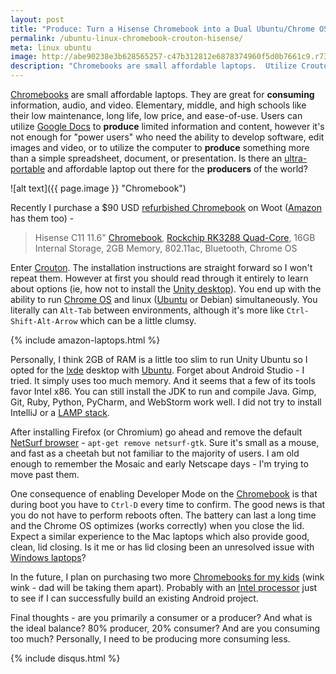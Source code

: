 ```yaml
---
layout: post
title: "Produce: Turn a Hisense Chromebook into a Dual Ubuntu/Chrome OS Laptop"
permalink: /ubuntu-linux-chromebook-crouton-hisense/
meta: linux ubuntu
image: http://abe90238e3b628565257-c47b312812e6878374960f5d0b7661c9.r73.cf1.rackcdn.com/chromebook.jpg
description: "Chromebooks are small affordable laptops.  Utilize Crouton with a Hisense C11 to produce content."
---
```

[Chromebooks](http://amzn.to/26ZjNSB) are small affordable laptops.  They are great for **consuming** information, audio, and video.  Elementary, middle, and high schools like their low maintenance, long life, low price, and ease-of-use.  Users can utilize [Google Docs](http://docs.google.com/) to **produce** limited information and content, however it's not enough for "power users" who need the ability to develop software, edit images and video, or to utilize the computer to **produce** something more than a simple spreadsheet, document, or presentation.  Is there an [ultra-portable](http://amzn.to/1TxT4DB) and affordable laptop out there for the **producers** of the world?

![alt text]({{ page.image }} "Chromebook")

Recently I purchase a $90 USD [refurbished Chromebook](http://amzn.to/1OUMl9S) on Woot ([Amazon](http://amzn.to/26ZjNSB) has them too) -

> Hisense C11 11.6" [Chromebook](http://amzn.to/20xwuio), [Rockchip RK3288 Quad-Core](http://amzn.to/1TxT46r), 16GB Internal Storage, 2GB Memory, 802.11ac, Bluetooth, Chrome OS

Enter [Crouton](https://github.com/dnschneid/crouton).  The installation instructions are straight forward so I won't repeat them.  However at first you should read through it entirely to learn about options (ie, how not to install the [Unity desktop](https://unity.ubuntu.com/)).  You end up with the ability to run [Chrome OS](https://en.wikipedia.org/wiki/Chrome_OS) and linux ([Ubuntu](http://amzn.to/1RolWMh) or Debian) simultaneously.  You literally can ```Alt-Tab``` between environments, although it's more like ```Ctrl-Shift-Alt-Arrow``` which can be a little clumsy.

{% include amazon-laptops.html %}

Personally, I think 2GB of RAM is a little too slim to run Unity Ubuntu so I opted for the [lxde](http://lxde.org/) desktop with [Ubuntu](http://amzn.to/1RolWMh).  Forget about Android Studio - I tried.  It simply uses too much memory.  And it seems that a few of its tools favor Intel x86.  You can still install the JDK to run and compile Java.  Gimp, Git, Ruby, Python, PyCharm, and WebStorm work well.  I did not try to install IntelliJ or a [LAMP stack](https://en.wikipedia.org/wiki/LAMP_%28software_bundle%29).

After installing Firefox (or Chromium) go ahead and remove the default [NetSurf browser](http://www.netsurf-browser.org/) - ```apt-get remove netsurf-gtk```.  Sure it's small as a mouse, and fast as a cheetah but not familiar to the majority of users.  I am old enough to remember the Mosaic and early Netscape days - I'm trying to move past them.

One consequence of enabling Developer Mode on the [Chromebook](http://amzn.to/1OUMn1v) is that during boot you have to ```Ctrl-D``` every time to confirm.  The good news is that you do not have to perform reboots often.  The battery can last a long time and the Chrome OS optimizes (works correctly) when you close the lid.  Expect a similar experience to the Mac laptops which also provide good, clean, lid closing.  Is it me or has lid closing been an unresolved issue with [Windows laptops](http://amzn.to/1TxTn1d)?

In the future, I plan on purchasing two more [Chromebooks for my kids](http://amzn.to/26ZjNSB) (wink wink - dad will be taking them apart).  Probably with an [Intel processor](http://amzn.to/1YWNtu5) just to see if I can successfully build an existing Android project.

Final thoughts - are you primarily a consumer or a producer?  And what is the ideal balance?  80% producer, 20% consumer?  And are you consuming too much?  Personally, I need to be producing more consuming less.


{% include disqus.html %}